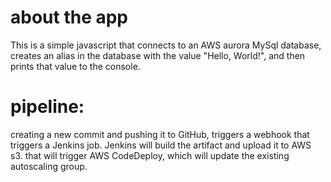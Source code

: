 # about the app
This is a simple javascript that connects to an AWS aurora MySql database, creates an alias in the database with the value "Hello, World!", and then prints that value to the console.

# pipeline:
creating a new commit and pushing it to GitHub, triggers a webhook that triggers a Jenkins job. 
Jenkins will build the artifact and upload it to AWS s3.
that will trigger AWS CodeDeploy, which will update the existing autoscaling group.